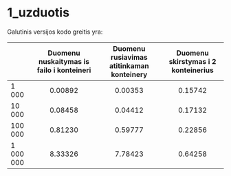 # 1_uzduotis

Galutinis versijos kodo greitis yra:

|           	| **Duomenu nuskaitymas is failo i konteineri** 	| **Duomenu rusiavimas atitinkaman konteinery** 	| **Duomenu skirstymas i 2 konteinerius** 	|
|-----------	|:---------------------------------------------:	|:---------------------------------------------:	|:---------------------------------------:	|
| 1 000     	|                                       0.00892 	|                                       0.00353 	|                                 0.15742 	|
| 10 000    	|                                       0.08458 	|                                       0.04412 	|                                 0.17132 	|
| 100 000   	|                                       0.81230 	|                                       0.59777 	|                                 0.22856 	|
| 1 000 000 	|                                       8.33326 	|                                       7.78423 	|                                 0.64258 	|
